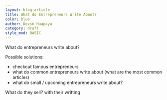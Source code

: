 ```yaml
---
layout: blog-article
title: What do Entrepreneurs Write About?
color: blue
author: Devsn Huapaya
category: draft 
style_mod: BASIC
---
```


What do entrepreneurs write about?

Possible solutions:
- checkout famous entrepreneurs
- what do common entrepreneurs write about (what are the most common articles)
- what do small / upcoming entrepreneurs write about?


What do they sell? with their writting
